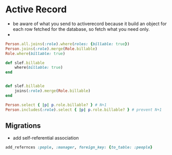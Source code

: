 
# Active Record 
- be aware of what you send to activerecord because it build an object for each row fetched for the database, so fetch what you need only. 
- 

```ruby 
Person.all.joins(:role).where(roles: {billable: true})  
Person.joins(:role).merge(Role.billable)
Role.where(billable: true) 

def slef.billable 
	where(billable: true)  
end 


def slef.billable 
	joins(:role).merge(Role.billable)
end 

Person.select { |p| p.role.billable? } # N+1 
Person.includes(:role).select { |p| p.role.billable? } # prevent N+1
```



## Migrations 
- add self-referential association 
```ruby 
add_refernces :pople, :manager, foreign_key: {to_table: :people}  
```